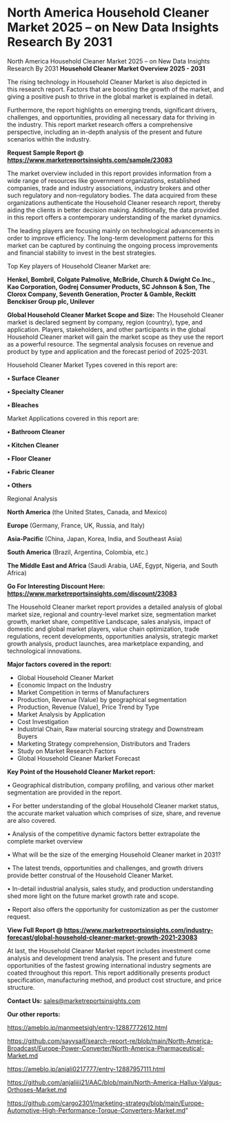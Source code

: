 # North America Household Cleaner Market 2025 – on New Data Insights Research By 2031
 North America Household Cleaner Market 2025 – on New Data Insights Research By 2031
<Strong> Household Cleaner Market Overview 2025 - 2031</strong>

The rising technology in Household Cleaner Market is also depicted in this research report. Factors that are boosting the growth of the market, and giving a positive push to thrive in the global market is explained in detail.

Furthermore, the report highlights on emerging trends, significant drivers, challenges, and opportunities, providing all necessary data for thriving in the industry. This report market research offers a comprehensive perspective, including an in-depth analysis of the present and future scenarios within the industry.

<strong>Request Sample Report @ <a href=https://www.marketreportsinsights.com/sample/23083>https://www.marketreportsinsights.com/sample/23083</a></strong>

The market overview included in this report provides information from a wide range of resources like government organizations, established companies, trade and industry associations, industry brokers and other such regulatory and non-regulatory bodies. The data acquired from these organizations authenticate the Household Cleaner research report, thereby aiding the clients in better decision making. Additionally, the data provided in this report offers a contemporary understanding of the market dynamics.

The leading players are focusing mainly on technological advancements in order to improve efficiency. The long-term development patterns for this market can be captured by continuing the ongoing process improvements and financial stability to invest in the best strategies.

Top Key players of Household Cleaner Market are:

<strong>Henkel, Bombril, Colgate Palmolive, McBride, Church & Dwight Co.Inc., Kao Corporation, Godrej Consumer Products, SC Johnson & Son, The Clorox Company, Seventh Generation, Procter & Gamble, Reckitt Benckiser Group plc, Unilever</strong>

<strong><b>Global Household Cleaner Market Scope and Size:</b></strong>
The Household Cleaner market is declared segment by company, region (country), type, and application. Players, stakeholders, and other participants in the global Household Cleaner market will gain the market scope as they use the report as a powerful resource. The segmental analysis focuses on revenue and product by type and application and the forecast period of 2025-2031.

Household Cleaner Market Types covered in this report are:

<strong>• Surface Cleaner

• Specialty Cleaner

• Bleaches</strong>

Market Applications covered in this report are:

<strong>• Bathroom Cleaner

• Kitchen Cleaner

• Floor Cleaner

• Fabric Cleaner

• Others</strong> 

Regional Analysis

<strong>North America</strong> (the United States, Canada, and Mexico)

<strong>Europe</strong> (Germany, France, UK, Russia, and Italy)

<strong>Asia-Pacific</strong> (China, Japan, Korea, India, and Southeast Asia)

<strong>South America</strong> (Brazil, Argentina, Colombia, etc.)

<strong>The Middle East and Africa</strong> (Saudi Arabia, UAE, Egypt, Nigeria, and South Africa)

<strong>Go For Interesting Discount Here: <a href=https://www.marketreportsinsights.com/discount/23083>https://www.marketreportsinsights.com/discount/23083</a></strong>

The Household Cleaner market report provides a detailed analysis of global market size, regional and country-level market size, segmentation market growth, market share, competitive Landscape, sales analysis, impact of domestic and global market players, value chain optimization, trade regulations, recent developments, opportunities analysis, strategic market growth analysis, product launches, area marketplace expanding, and technological innovations.

<strong><b>Major factors covered in the report:</b></strong>
<ul>
  <li>Global Household Cleaner Market </li>
  <li>Economic Impact on the Industry</li>
  <li>Market Competition in terms of Manufacturers</li>
  <li>Production, Revenue (Value) by geographical segmentation</li>
  <li>Production, Revenue (Value), Price Trend by Type</li>
  <li>Market Analysis by Application</li>
  <li>Cost Investigation</li>
  <li>Industrial Chain, Raw material sourcing strategy and Downstream Buyers</li>
  <li>Marketing Strategy comprehension, Distributors and Traders</li>
  <li>Study on Market Research Factors</li>
  <li>Global Household Cleaner Market Forecast</li>
</ul>

<strong><b>Key Point of the Household Cleaner Market report:</b></strong>

• Geographical distribution, company profiling, and various other market segmentation are provided in the report.

• For better understanding of the global Household Cleaner market status, the accurate market valuation which comprises of size, share, and revenue are also covered.

• Analysis of the competitive dynamic factors better extrapolate the complete market overview

• What will be the size of the emerging Household Cleaner market in 2031?

• The latest trends, opportunities and challenges, and growth drivers provide better construal of the Household Cleaner Market.

• In-detail industrial analysis, sales study, and production understanding shed more light on the future market growth rate and scope.

• Report also offers the opportunity for customization as per the customer request.

<strong><b>View Full Report @ <a href=https://www.marketreportsinsights.com/industry-forecast/global-household-cleaner-market-growth-2021-23083>https://www.marketreportsinsights.com/industry-forecast/global-household-cleaner-market-growth-2021-23083</a></b></strong>


At last, the Household Cleaner Market report includes investment come analysis and development trend analysis. The present and future opportunities of the fastest growing international industry segments are coated throughout this report. This report additionally presents product specification, manufacturing method, and product cost structure, and price structure.

<strong>Contact Us:</strong>
sales@marketreportsinsights.com

<strong>Our other reports:</strong>

<a href=https://ameblo.jp/manmeetsigh/entry-12887772612.html>https://ameblo.jp/manmeetsigh/entry-12887772612.html</a>

<a href=https://github.com/sayysaif/search-report-re/blob/main/North-America-Broadcast/Europe-Power-Converter/North-America-Pharmaceutical-Market.md>https://github.com/sayysaif/search-report-re/blob/main/North-America-Broadcast/Europe-Power-Converter/North-America-Pharmaceutical-Market.md</a>

<a href=https://ameblo.jp/anjali0217777/entry-12887957111.html>https://ameblo.jp/anjali0217777/entry-12887957111.html</a>

<a href=https://github.com/anjaliiii21/AAC/blob/main/North-America-Hallux-Valgus-Orthoses-Market.md>https://github.com/anjaliiii21/AAC/blob/main/North-America-Hallux-Valgus-Orthoses-Market.md</a>

<a href=https://github.com/cargo2301/marketing-strategy/blob/main/Europe-Automotive-High-Performance-Torque-Converters-Market.md>https://github.com/cargo2301/marketing-strategy/blob/main/Europe-Automotive-High-Performance-Torque-Converters-Market.md</a>"
